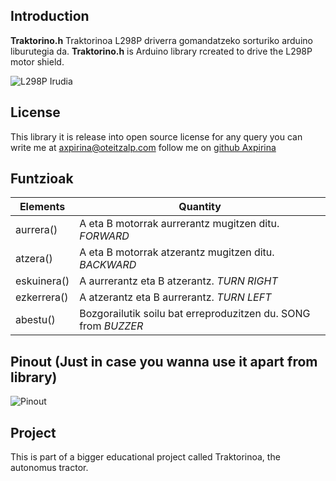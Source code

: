 ## Introduction


**Traktorino.h** Traktorinoa L298P driverra gomandatzeko sorturiko arduino liburutegia da. 
**Traktorino.h** is Arduino library rcreated to drive the L298P motor shield.


![L298P Irudia](https://github.com/axpirina/Traktorinoa/blob/main/L298P.png "L298P")

## License

This library it is release into open source license for any query you can write me at axpirina@oteitzalp.com
 follow me on [github Axpirina ](https://www.github.com/axpirina )
 

## Funtzioak 
|Elements| Quantity | 
|---|---|
| aurrera()| A eta B motorrak aurrerantz mugitzen ditu. *FORWARD* | 
| atzera()| A eta B motorrak atzerantz mugitzen ditu. *BACKWARD* | 
| eskuinera()| A aurrerantz eta B atzerantz. *TURN RIGHT* | 
| ezkerrera()| A atzerantz eta B aurrerantz. *TURN LEFT* | 
| abestu()| Bozgorailutik soilu bat erreproduzitzen du. SONG from *BUZZER* | 


## Pinout (Just in case you wanna use it apart from library)

![Pinout](https://github.com/axpirina/Traktorinoa/blob/main/Pinout.png "Pinout")


  
## Project

This is part of a bigger educational project called Traktorinoa, the autonomus tractor. 

